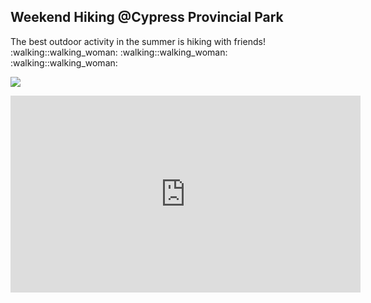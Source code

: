 ## Weekend Hiking @Cypress Provincial Park 

<p>The best outdoor activity in the summer is hiking with friends! :walking::walking_woman: :walking::walking_woman: :walking::walking_woman: <p>
  
  
<p><img src="https://user-images.githubusercontent.com/79688638/199353001-ffa2c123-e766-498b-9a0f-952c83352368.jpg"><p>
  
  
<iframe width="560" height="315" src="https://www.youtube.com/embed/v8yKOu-PuVM" title="YouTube video player" frameborder="0" allow="accelerometer; autoplay; clipboard-write; encrypted-media; gyroscope; picture-in-picture" allowfullscreen></iframe>

